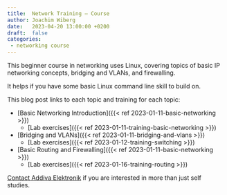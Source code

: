 ```yaml
---
title:  Network Training — Course
author: Joachim Wiberg
date:   2023-04-20 13:00:00 +0200
draft:  false
categories:
 - networking course
---
```


This beginner course in networking uses Linux, covering topics of basic
IP networking concepts, bridging and VLANs, and firewalling.

It helps if you have some basic Linux command line skill to build on.

<!-- more -->

This blog post links to each topic and training for each topic:

 - [Basic Networking Introduction]({{< ref 2023-01-11-basic-networking >}})
   - [Lab exercises]({{< ref 2023-01-11-training-basic-networking >}})
 - [Bridging and VLANs]({{< ref 2023-01-11-bridging-and-vlans >}})
   - [Lab exercises]({{< ref 2023-01-12-training-switching >}})
 - [Basic Routing and Firewalling]({{< ref 2023-01-11-basic-networking >}})
   - [Lab exercises]({{< ref 2023-01-16-training-routing >}})


[Contact Addiva Elektronik](https://www.addiva.se/contact/) if you are
interested in more than just self studies.
